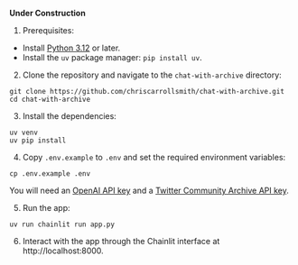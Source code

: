 **Under Construction**

1. Prerequisites:

- Install [Python 3.12](https://www.python.org/downloads/) or later.
- Install the `uv` package manager: `pip install uv`.

2. Clone the repository and navigate to the `chat-with-archive` directory:

```
git clone https://github.com/chriscarrollsmith/chat-with-archive.git
cd chat-with-archive
```

3. Install the dependencies:

```
uv venv
uv pip install
```

4. Copy `.env.example` to `.env` and set the required environment variables:

```
cp .env.example .env
```

You will need an [OpenAI API key](https://platform.openai.com/account/api-keys) and a [Twitter Community Archive API key](https://archive.org/services/api/archive.php).

5. Run the app:

```
uv run chainlit run app.py
```

6. Interact with the app through the Chainlit interface at http://localhost:8000.
